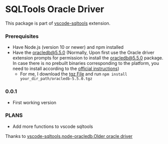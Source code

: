 # SQLTools Oracle Driver 
This package is part of [vscode-sqltools](https://vscode-sqltools.mteixeira.dev/?umd_source=repository&utm_medium=readme&utm_campaign=mysql) extension.

### Prerequisites
* Have Node.js (version 10 or newer) and npm installed
* Have the oracledb@5.5.0 (Normally, Upon first use the Oracle driver extension prompts for permission to install the oracledb@5.5.0 package. In case there is no prebuilt binaries corresponding to the platform, you need to install according to the [official instructions](https://node-oracledb.readthedocs.io/en/latest/user_guide/installation.html#node-oracledb-installation-instructions))
   * For me, I download the [tgz File](https://github.com/oracle/node-oracledb/releases/download/v5.5.0/oracledb-src-5.5.0.tgz) and run `npm install your_dir_path/oracledb-5.5.0.tgz`
### 0.0.1
* First working version



### PLANS
* Add more functions to vscode sqltools

Thanks to [vscode-sqltools](https://github.com/mtxr/vscode-sqltools),[node-oracledb](https://github.com/oracle/node-oracledb),[Older oracle driver](https://github.com/mickeypearce/vscode-sqltools)